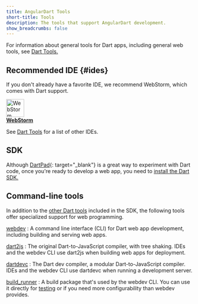```yaml
---
title: AngularDart Tools
short-title: Tools
description: The tools that support AngularDart development.
show_breadcrumbs: false
---
```


For information about general tools for Dart apps, including
general web tools, see [Dart Tools.]({{site.dartlang}}/tools)

## Recommended IDE {#ides}

If you don't already have a favorite IDE,
we recommend WebStorm, which comes with Dart support.

<a href="{{site.dartlang}}/tools/webstorm">
<img src="{% asset webstorm.svg @path %}" alt="WebStorm icon" width="48"><br>
<b>WebStorm</b>
</a>

See [Dart Tools]({{site.dartlang}}/tools#ides-and-editors)
for a list of other IDEs.

## SDK

Although [DartPad][]{: target="_blank"} is a great way to experiment with
Dart code, once you're ready to develop a web app, you need to
[install the Dart SDK.]({{site.dartlang}}/tools/sdk)

## Command-line tools

In addition to the [other Dart tools]({{site.dartlang}}/tools)
included in the SDK, the following tools
offer specialized support for web programming.

[webdev](https://pub.dartlang.org/packages/webdev#usage)
: A command line interface (CLI) for Dart web app development,
  including building and serving web apps.

[dart2js]({{site.dartlang}}/tools/dart2js)
: The original Dart-to-JavaScript compiler, with tree shaking.
  IDEs and the webdev CLI use dart2js when building web apps for deployment.

[dartdevc]({{site.dartlang}}/tools/dartdevc)
: The Dart dev compiler, a modular Dart-to-JavaScript compiler.
  IDEs and the webdev CLI use dartdevc when running a development server.

[build_runner]({{site.dartlang}}/tools/webdev)
: A build package that's used by the webdev CLI.
  You can use it directly for [testing]({{site.dartlang}}/tools/webdev#test)
  or if you need more configurability than webdev provides.

[DartPad]: {{site.custom.dartpad.direct-link}}

